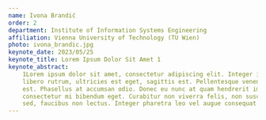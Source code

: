 ```yaml
---
name: Ivona Brandić
order: 2
department: Institute of Information Systems Engineering
affiliation: Vienna University of Technology (TU Wien)
photo: ivona_brandic.jpg
keynote_date: 2023/05/25
keynote_title: Lorem Ipsum Dolor Sit Amet 1
keynote_abstract:
    1Lorem ipsum dolor sit amet, consectetur adipiscing elit. Integer in eros at arcu suscipit blandit. Fusce porttitor
    libero rutrum, ultricies est eget, sagittis est. Pellentesque venenatis et lorem nec bibendum. Etiam ac consectetur
    est. Phasellus at accumsan odio. Donec eu nunc at quam hendrerit imperdiet. Nam pharetra lectus ante, eget
    consectetur mi bibendum eget. Curabitur non viverra felis, non suscipit neque. Duis enim risus, cursus eget volutpat
    sed, faucibus non lectus. Integer pharetra leo vel augue consequat pretium.
---
```

